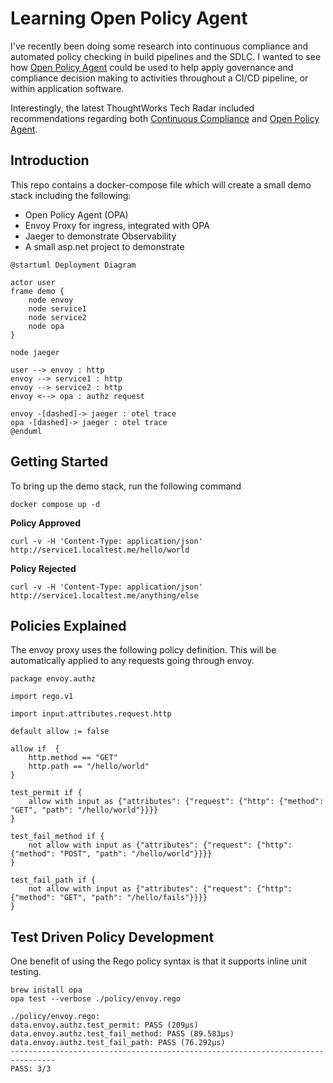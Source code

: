 # Learning Open Policy Agent

I've recently been doing some research into continuous compliance and automated policy checking in build pipelines and the SDLC.  I wanted to see how [Open Policy Agent](https://openpolicyagent.org) could be used to help apply governance and compliance decision making to activities throughout a CI/CD pipeline, or within application software.

Interestingly, the latest ThoughtWorks Tech Radar included recommendations regarding both [Continuous Compliance](https://www.thoughtworks.com/radar/techniques/continuous-compliance) and [Open Policy Agent](https://www.thoughtworks.com/en-au/radar/tools/summary/open-policy-agent-opa).

## Introduction

This repo contains a docker-compose file which will create a small demo stack including the following:

- Open Policy Agent (OPA)
- Envoy Proxy for ingress, integrated with OPA
- Jaeger to demonstrate Observability
- A small asp.net project to demonstrate 

```puml
@startuml Deployment Diagram

actor user
frame demo {
    node envoy
    node service1
    node service2
    node opa
}

node jaeger

user --> envoy : http
envoy --> service1 : http
envoy --> service2 : http
envoy <--> opa : authz request

envoy -[dashed]-> jaeger : otel trace
opa -[dashed]-> jaeger : otel trace
@enduml
```

## Getting Started

To bring up the demo stack, run the following command

```
docker compose up -d
```

**Policy Approved**

```
curl -v -H 'Content-Type: application/json' http://service1.localtest.me/hello/world
```

**Policy Rejected**

```
curl -v -H 'Content-Type: application/json' http://service1.localtest.me/anything/else
```

## Policies Explained

The envoy proxy uses the following policy definition.  This will be automatically applied to any requests going through envoy.

```rego
package envoy.authz

import rego.v1

import input.attributes.request.http

default allow := false

allow if  {
    http.method == "GET"
    http.path == "/hello/world"
}

test_permit if {
	allow with input as {"attributes": {"request": {"http": {"method": "GET", "path": "/hello/world"}}}}
}

test_fail_method if {
	not allow with input as {"attributes": {"request": {"http": {"method": "POST", "path": "/hello/world"}}}}
}

test_fail_path if {
	not allow with input as {"attributes": {"request": {"http": {"method": "GET", "path": "/hello/fails"}}}}
}
```

## Test Driven Policy Development

One benefit of using the Rego policy syntax is that it supports inline unit testing.

```
brew install opa
opa test --verbose ./policy/envoy.rego
```

```text
./policy/envoy.rego:
data.envoy.authz.test_permit: PASS (209µs)
data.envoy.authz.test_fail_method: PASS (89.583µs)
data.envoy.authz.test_fail_path: PASS (76.292µs)
--------------------------------------------------------------------------------
PASS: 3/3
```